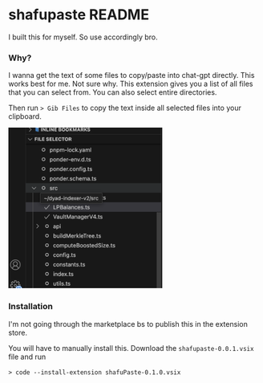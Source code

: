 # shafupaste README

I built this for myself. So use accordingly bro.

### Why?

I wanna get the text of some files to copy/paste into chat-gpt directly. This works best for me. Not sure why. This extension gives you a list of all files that you can select from. You can also select entire directories.

Then run `> Gib Files` to copy the text inside all selected files into your clipboard.

<img src="docs/list-of-files.png" alt="List of Files" height="320">

### Installation

I'm not going through the marketplace bs to publish this in the extension store.

You will have to manually install this. Download the `shafupaste-0.0.1.vsix` file and run

```
> code --install-extension shafuPaste-0.1.0.vsix
```

